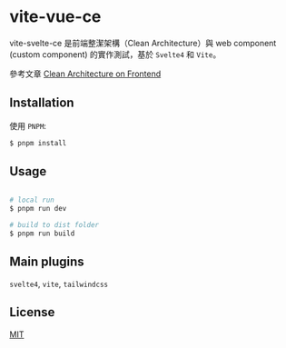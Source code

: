 # vite-vue-ce

vite-svelte-ce 是前端整潔架構（Clean Architecture）與 web component (custom component) 的實作測試，基於 `Svelte4` 和 `Vite`。

參考文章 [Clean Architecture on Frontend](https://bespoyasov.me/blog/clean-architecture-on-frontend/)

## Installation

使用 `PNPM`:

```bash
$ pnpm install
```

## Usage

```bash

# local run
$ pnpm run dev

# build to dist folder
$ pnpm run build

```

## Main plugins

`svelte4`, `vite`, `tailwindcss`


## License

[MIT](https://choosealicense.com/licenses/mit/)